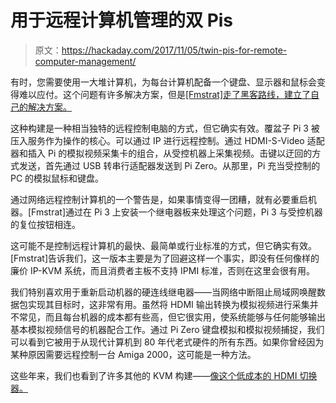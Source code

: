 # 用于远程计算机管理的双 Pis

> 原文：<https://hackaday.com/2017/11/05/twin-pis-for-remote-computer-management/>

有时，您需要使用一大堆计算机，为每台计算机配备一个键盘、显示器和鼠标会变得难以应付。这个问题有许多解决方案，但是[[Fmstrat]走了黑客路线，建立了自己的解决方案。](https://github.com/Fmstrat/diy-ipmi)

这种构建是一种相当独特的远程控制电脑的方式，但它确实有效。覆盆子 Pi 3 被压入服务作为操作的核心。可以通过 IP 进行远程控制。通过 HDMI-S-Video 适配器和插入 Pi 的模拟视频采集卡的组合，从受控机器上采集视频。击键以迂回的方式发送，首先通过 USB 转串行适配器发送到 Pi Zero。从那里，Pi 充当受控制的 PC 的模拟鼠标和键盘。

通过网络远程控制计算机的一个警告是，如果事情变得一团糟，就有必要重启机器。[Fmstrat]通过在 Pi 3 上安装一个继电器板来处理这个问题，Pi 3 与受控机器的复位按钮相连。

这可能不是控制远程计算机的最快、最简单或行业标准的方式，但它确实有效。[Fmstrat]告诉我们，这一版本主要是为了回避这样一个事实，即没有任何像样的廉价 IP-KVM 系统，而且消费者主板不支持 IPMI 标准，否则在这里会很有用。

我们特别喜欢用于重新启动机器的硬连线继电器——当网络中断阻止局域网唤醒数据包实现其目标时，这非常有用。虽然将 HDMI 输出转换为模拟视频进行采集并不常见，而且每台机器的成本都有些高，但它很实用，使系统能够与任何能够输出基本模拟视频信号的机器配合工作。通过 Pi Zero 键盘模拟和模拟视频捕捉，我们可以看到它被用于从现代计算机到 80 年代老式硬件的所有东西。如果你曾经因为某种原因需要远程控制一台 Amiga 2000，这可能是一种方法。

这些年来，我们也看到了许多其他的 KVM 构建——[像这个低成本的 HDMI 切换器。](https://hackaday.com/2017/08/05/hackaday-prize-entry-low-cost-kvm/)